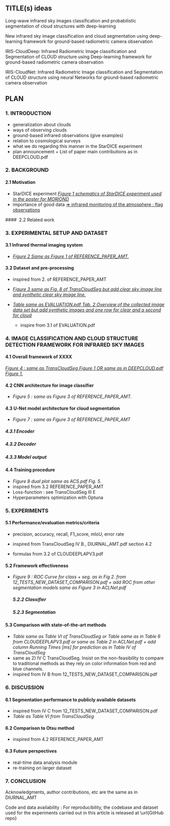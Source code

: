 ## **TITLE(s)** ideas

Long-wave infrared sky images classification and probabilistic segmentation of cloud structures with deep-learning

New infrared sky image classification and cloud segmentation using deep-learning framework for ground-based radiometric camera observation

IRIS-CloudDeep: Infrared Radiometric Image classification and Segmentation of CLOUD structure using Deep-learning framework for ground-based radiometric camera observation

IRIS-CloudNet: Infrared Radiometric Image classification and Segmentation of CLOUD structure using neural Networks for ground-based radiometric camera observation

## **PLAN**

### 1. INTRODUCTION

- generalization about clouds
- ways of observing clouds
- ground-based infrared observations (give examples)
- relation to cosmological surveys
- what we do regarding this manner in the StarDICE experiment
- plan announcement + List of paper main contributions as in DEEPCLOUD.pdf

### 2. BACKGROUND
#### 	2.1 Motivation

- StarDICE experiment
     <u>*Figure 1 schematics of StarDICE experiment used in the poster for MORIOND*</u>
- importance of good data
     <u>=> infrared monitoring of the atmosphere : flag observations</u>

#### 	2.2 Related work

### 3. EXPERIMENTAL SETUP AND DATASET

#### 	3.1 Infrared thermal imaging system

  - <u>*Figure 2 Same as Figure 1 of REFERENCE_PAPER_AMT.*</u>

#### 	3.2 Dataset and pre-processing

   - inspired from 2. of REFERENCE_PAPER_AMT

   - <u>*Figure 3 same as Fig. 8 of TransCloudSeg but add clear sky image line and synthetic clear sky image line.*</u>

   - <u>*Table same as EVALUATION.pdf Tab. 2 Overview of the collected image data set but add synthetic images and one row for clear and  a second for cloud*</u>
        - inspire from 3.1 of EVALUATION.pdf
        

### 4. IMAGE CLASSIFICATION AND CLOUD STRUCTURE DETECTION FRAMEWORK FOR INFRARED SKY IMAGES

#### 	4.1 Overall framework of XXXX

<u>*Figure 4 : same as TransCloudSeg Figure 1 OR same as in DEEPCLOUD.pdf Figure 1.*</u>

#### 	4.2 CNN architecture for image classifier

- *Figure 5 : same as Figure 3 of REFERENCE_PAPER_AMT.*

#### 	4.3 U-Net model architecture for cloud segmentation

- *Figure 7 : same as Figure 3 of REFERENCE_PAPER_AMT*

##### 		4.3.1 Encoder

##### 		4.3.2 Decoder

##### 		4.3.3 Model output

#### 	4.4 Training procedure

- *Figure 8 dual plot same as ACS.pdf Fig. 5.*
- inspired from 3.2 REFERENCE_PAPER_AMT
- Loss-function : see TransCloudSeg III E
- Hyperparameters optimization with Optuna

### 5. EXPERIMENTS

#### 	5.1 Performance/evaluation metrics/criteria

- precision, accuracy, recall, F1_score, mIoU, error rate

- inspired from TransCloudSeg IV B., DIURNAL_AMT.pdf section 4.2

+ formulas from 3.2 of CLOUDEEPLAPV3.pdf

#### 	5.2 Framework effectiveness

- *Figure 9 : ROC Curve for class + seg. as in Fig 2. from 12_TESTS_NEW_DATASET_COMPARISON.pdf + add ROC from other segmentation models same as Figure 3 in ACLNet.pdf*

  ##### 5.2.2 Classifier

  ##### 5.2.3 Segmentation

#### 	5.3 Comparison with state-of-the-art methods

- *Table same as Table VI of TransCloudSeg or Table same as in Table 6 from CLOUDEEPLAPV3.pdf or same as Table 2 in ACLNet.pdf + add column Running Times [ms] for prediction as in Table IV of TransCloudSeg*
- same as 2) IV C TransCloudSeg. Insist on the non-feasibility to compare to traditional methods as they rely on color information from red and blue channels.
- inspired from IV B from 12_TESTS_NEW_DATASET_COMPARISON.pdf

### 6. DISCUSSION

#### 	6.1 Segmentation performance to publicly available datasets

- inspired from IV C from 12_TESTS_NEW_DATASET_COMPARISON.pdf
- *Table as Table VI from TransCloudSeg*

#### 	6.2 Comparison to Otsu method

- inspired from 4.2 REFERENCE_PAPER_AMT

#### 	6.3 Future perspectives

  - real-time data analysis module
  - re-training on larger dataset

### 7. CONCLUSION





Acknowledgments, author contributions, etc are the same as in DIURNAL_AMT

Code and data availability : For reproducibility, the codebase and dataset used for the experiments carried out in this article is released at \url{GitHub repo}